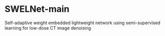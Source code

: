# SWELNet-main
Self-adaptive weight embedded lightweight network using semi-supervised learning for low-dose CT image denoising
